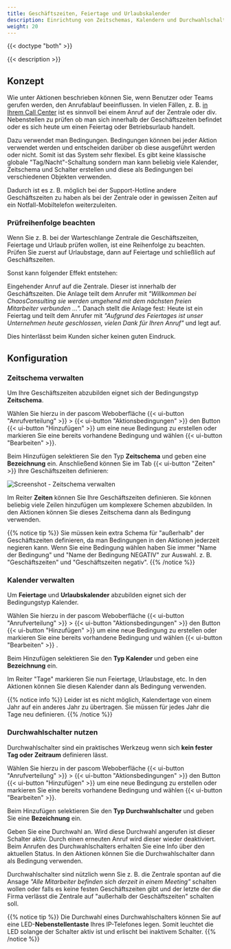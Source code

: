 ```yaml
---
title: Geschäftszeiten, Feiertage und Urlaubskalender
description: Einrichtung von Zeitschemas, Kalendern und Durchwahlschaltern zur Steuerung von Geschäftszeiten, Feiertagen und Betriebsurlaub.
weight: 20
---
```


{{< doctype "both" >}}
 
{{< description >}}

## Konzept

Wie unter Aktionen beschrieben können Sie, wenn Benutzer oder Teams gerufen werden, den Anrufablauf beeinflussen. In vielen Fällen, z. B. [in Ihrem Call Center](https://www.pascom.net/de/voip-telefonanlage/call-contact-center//) ist es sinnvoll bei einem Anruf auf der Zentrale oder div. Nebenstellen zu prüfen ob man sich innerhalb der Geschäftszeiten befindet oder es sich heute um einen Feiertag oder Betriebsurlaub handelt.

Dazu verwendet man Bedingungen. Bedingungen können bei jeder Aktion verwendet werden und entscheiden darüber ob diese ausgeführt werden oder nicht. Somit ist das System sehr flexibel. Es gibt keine klassische globale "Tag/Nacht"-Schaltung sondern man kann beliebig viele Kalender, Zeitschema und Schalter erstellen und diese als Bedingungen bei verschiedenen Objekten verwenden.

Dadurch ist es z. B. möglich bei der Support-Hotline andere Geschäftszeiten zu haben als bei der Zentrale oder in gewissen Zeiten auf ein Notfall-Mobiltelefon weiterzuleiten.

### Prüfreihenfolge beachten

Wenn Sie z. B. bei der Warteschlange Zentrale die Geschäftszeiten, Feiertage und Urlaub prüfen wollen, ist eine Reihenfolge zu beachten. Prüfen Sie zuerst auf Urlaubstage, dann auf Feiertage und schließlich auf Geschäftszeiten.

Sonst kann folgender Effekt entstehen:

Eingehender Anruf auf die Zentrale. Dieser ist innerhalb der Geschäftszeiten. Die Anlage teilt dem Anrufer mit *"Willkommen bei ChaosConsulting sie werden umgehend mit dem nächsten freien Mitarbeiter verbunden ...".* Danach stellt die Anlage fest: Heute ist ein Feiertag und teilt dem Anrufer mit *"Aufgrund des Feiertages ist unser Unternehmen heute geschlossen, vielen Dank für Ihren Anruf"* und legt auf.

Dies hinterlässt beim Kunden sicher keinen guten Eindruck.

## Konfiguration
### Zeitschema verwalten

Um Ihre Geschäftszeiten abzubilden eignet sich der Bedingungstyp **Zeitschema**.

Wählen Sie hierzu in der pascom Weboberfläche {{< ui-button "Anrufverteilung" >}} > {{< ui-button "Aktionsbedingungen" >}} den Button {{< ui-button "Hinzufügen" >}}  um eine neue Bedingung zu erstellen oder markieren Sie eine bereits vorhandene Bedingung und wählen {{< ui-button "Bearbeiten" >}}.

Beim Hinzufügen selektieren Sie den Typ **Zeitschema** und geben eine **Bezeichnung** ein. Anschließend können Sie im Tab {{< ui-button "Zeiten" >}} Ihre Geschäftszeiten definieren:

![Screenshot - Zeitschema verwalten](time-scheme.de.png?width=90%)

Im Reiter **Zeiten** können Sie Ihre Geschäftszeiten definieren. Sie können beliebig viele Zeilen hinzufügen um komplexere Schemen abzubilden. In den Aktionen können Sie dieses Zeitschema dann als Bedingung verwenden.

{{% notice tip %}}
Sie müssen kein extra Schema für "außerhalb" der Geschäftszeiten definieren, da man Bedingungen in den Aktionen jederzeit negieren kann. Wenn Sie eine Bedingung wählen haben Sie immer "Name der Bedingung" und "Name der Bedingung NEGATIV" zur Auswahl. z. B. "Geschäftszeiten" und "Geschäftszeiten negativ".
{{% /notice %}}

### Kalender verwalten

Um **Feiertage** und **Urlaubskalender** abzubilden eignet sich der Bedingungstyp Kalender.

Wählen Sie hierzu in der pascom Weboberfläche {{< ui-button "Anrufverteilung" >}} > {{< ui-button "Aktionsbedingungen" >}} den Button {{< ui-button "Hinzufügen" >}}  um eine neue Bedingung zu erstellen oder markieren Sie eine bereits vorhandene Bedingung und wählen {{< ui-button "Bearbeiten" >}} .

Beim Hinzufügen selektieren Sie den **Typ Kalender** und geben eine **Bezeichnung** ein.

Im Reiter "Tage" markieren Sie nun Feiertage, Urlaubstage, etc. In den Aktionen können Sie diesen Kalender dann als Bedingung verwenden.

{{% notice info %}}
Leider ist es nicht möglich, Kalendertage von einem Jahr auf ein anderes Jahr zu übertragen. Sie müssen für jedes Jahr die Tage neu definieren.
{{% /notice %}}

### Durchwahlschalter nutzen

Durchwahlschalter sind ein praktisches Werkzeug wenn sich **kein fester Tag oder Zeitraum** definieren lässt.

Wählen Sie hierzu in der pascom Weboberfläche {{< ui-button "Anrufverteilung" >}} > {{< ui-button "Aktionsbedingungen" >}} den Button {{< ui-button "Hinzufügen" >}} um eine neue Bedingung zu erstellen oder markieren Sie eine bereits vorhandene Bedingung und wählen {{< ui-button "Bearbeiten" >}}.

Beim Hinzufügen selektieren Sie den **Typ Durchwahlschalter** und geben Sie eine **Bezeichnung** ein.

Geben Sie eine Durchwahl an. Wird diese Durchwahl angerufen ist dieser Schalter aktiv. Durch einen erneuten Anruf wird dieser wieder deaktiviert. Beim Anrufen des Durchwahlschalters erhalten Sie eine Info über den aktuellen Status. In den Aktionen können Sie die Durchwahlschalter dann als Bedingung verwenden.

Durchwahlschalter sind nützlich wenn Sie z. B. die Zentrale spontan auf die Ansage *"Alle Mitarbeiter befinden sich derzeit in einem Meeting"* schalten wollen oder falls es keine festen Geschäftszeiten gibt und der letzte der die Firma verlässt die Zentrale auf "außerhalb der Geschäftszeiten" schalten soll.

{{% notice tip %}}
Die Durchwahl eines Durchwahlschalters können Sie auf eine LED-**Nebenstellentaste** Ihres IP-Telefones legen. Somit leuchtet die LED solange der Schalter aktiv ist und erlischt bei inaktivem Schalter.
{{% /notice %}}
